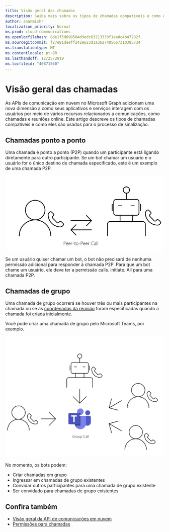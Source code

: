 ```yaml
---
title: Visão geral das chamadas
description: Saiba mais sobre os tipos de chamadas compatíveis e como eles são usados para o processo de sinalização.
author: ananmishr
localization_priority: Normal
ms.prod: cloud-communications
ms.openlocfilehash: 8de1f5d890504d9edc63213333f1ea8c4b47282f
ms.sourcegitcommit: f27e81daeff242e623d1a3627405667310395734
ms.translationtype: MT
ms.contentlocale: pt-BR
ms.lasthandoff: 12/25/2019
ms.locfileid: "40871560"
---
```

# <a name="calls-overview"></a>Visão geral das chamadas

As APIs de comunicação em nuvem no Microsoft Graph adicionam uma nova dimensão a como seus aplicativos e serviços interagem com os usuários por meio de vários recursos relacionados a comunicações, como chamadas e reuniões online. Este artigo descreve os tipos de chamadas compatíveis e como eles são usados para o processo de sinalização.

## <a name="peer-to-peer-calls"></a>Chamadas ponto a ponto
Uma chamada é ponto a ponto (P2P) quando um participante está ligando diretamente para outro participante. Se um bot chamar um usuário e o usuário for o único destino de chamada especificado, este é um exemplo de uma chamada P2P.

![Diagrama de chamada P2P](images/communications-p2p-call.PNG)

Se um usuário quiser chamar um bot, o bot não precisará de nenhuma permissão adicional para responder à chamada P2P. Para que um bot chame um usuário, ele deve ter a permissão calls. initiate. All para uma chamada P2P.

## <a name="group-calls"></a>Chamadas de grupo

Uma chamada de grupo ocorrerá se houver três ou mais participantes na chamada ou se as [coordenadas da reunião](/graph/api/resources/onlinemeeting) foram especificadas quando a chamada foi criada inicialmente. 

Você pode criar uma chamada de grupo pelo Microsoft Teams, por exemplo.

![Diagrama de chamada de grupo](images/communications-group-call.PNG)

No momento, os bots podem:
- Criar chamadas em grupo
- Ingressar em chamadas de grupo existentes
- Convidar outros participantes para uma chamada de grupo existente
- Ser convidado para chamadas de grupo existentes

## <a name="see-also"></a>Confira também

- [Visão geral da API de comunicações em nuvem](cloud-communications-concept-overview.md)
- [Permissões para chamadas](/graph/permissions-reference#calls-permissions)

